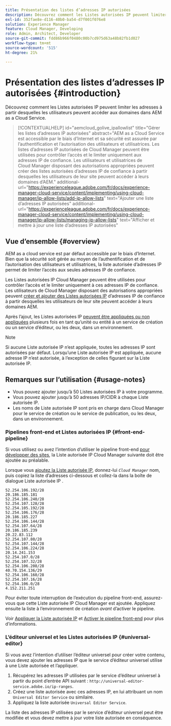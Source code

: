 ```yaml
---
title: Présentation des listes d’adresses IP autorisées
description: Découvrez comment les Listes autorisées IP peuvent limiter les adresses à partir desquelles les utilisateurs peuvent accéder aux domaines dans AEM as a Cloud Service.
exl-id: 352fae8e-d116-40b0-ba54-d7f001f076e8
solution: Experience Manager
feature: Cloud Manager, Developing
role: Admin, Architect, Developer
source-git-commit: fdd86b966f0480c00b7cd975d63a48b82fb1d027
workflow-type: tm+mt
source-wordcount: '515'
ht-degree: 21%

---
```



# Présentation des listes d’adresses IP autorisées {#introduction}

Découvrez comment les Listes autorisées IP peuvent limiter les adresses à partir desquelles les utilisateurs peuvent accéder aux domaines dans AEM as a Cloud Service.

>[!CONTEXTUALHELP]
>id="aemcloud_golive_ipallowlist"
>title="Gérer les listes d’adresses IP autorisées"
>abstract="AEM as a Cloud Service est accessible par le biais d’Internet et sa sécurité est assurée par l’authentification et l’autorisation des utilisateurs et utilisatrices. Les listes d’adresses IP autorisées de Cloud Manager peuvent être utilisées pour contrôler l’accès et le limiter uniquement aux adresses IP de confiance. Les utilisateurs et utilisatrices de Cloud Manager disposant des autorisations appropriées peuvent créer des listes autorisées d’adresses IP de confiance à partir desquelles les utilisateurs de leur site peuvent accéder à leurs domaines d’AEM."
>additional-url="https://experienceleague.adobe.com/fr/docs/experience-manager-cloud-service/content/implementing/using-cloud-manager/ip-allow-lists/add-ip-allow-lists" text="Ajouter une liste d’adresses IP autorisées"
>additional-url="https://experienceleague.adobe.com/fr/docs/experience-manager-cloud-service/content/implementing/using-cloud-manager/ip-allow-lists/managing-ip-allow-lists" text="Afficher et mettre à jour une liste d’adresses IP autorisées"

## Vue d’ensemble {#overview}

AEM as a cloud service est par défaut accessible par le biais d’Internet. Bien que la sécurité soit gérée au moyen de l’authentification et de l’autorisation des utilisateurs et utilisatrices, la liste autorisée d’adresses IP permet de limiter l’accès aux seules adresses IP de confiance.

Les Listes autorisées IP Cloud Manager peuvent être utilisées pour contrôler l’accès et le limiter uniquement à ces adresses IP de confiance. Les utilisateurs de Cloud Manager disposant des autorisations appropriées peuvent [créer et ajouter des Listes autorisées IP](/help/implementing/cloud-manager/ip-allow-lists/add-ip-allow-lists.md) d’adresses IP de confiance à partir desquelles les utilisateurs de leur site peuvent accéder à leurs domaines AEM.

Après l’ajout, les Listes autorisées IP [ peuvent être appliquées ou non appliquées](/help/implementing/cloud-manager/ip-allow-lists/apply-allow-list.md) plusieurs fois en tant qu’unité ou entité à un service de création ou un service d’éditeur, ou les deux, dans un environnement.

>[!NOTE]
>
>Si aucune Liste autorisée IP n’est appliquée, toutes les adresses IP sont autorisées par défaut. Lorsqu’une Liste autorisée IP est appliquée, aucune adresse IP n’est autorisée, à l’exception de celles figurant sur la Liste autorisée IP.

## Remarques sur l’utilisation {#usage-notes}

* Vous pouvez ajouter jusqu’à 50 Listes autorisées IP à votre programme.
* Vous pouvez ajouter jusqu’à 50 adresses IP/CIDR à chaque Liste autorisée IP.
* Les noms de Liste autorisée IP sont pris en charge dans Cloud Manager pour le service de création ou le service de publication, ou les deux, dans un environnement.

### Pipelines front-end et Listes autorisées IP {#front-end-pipeline}

Si vous utilisez ou avez l’intention d’utiliser le pipeline front-end [ pour développer des sites](/help/implementing/developing/introduction/developing-with-front-end-pipelines.md), la Liste autorisée IP Cloud Manager suivante doit être ajoutée au préalable.

Lorsque vous [ajoutez la Liste autorisée IP](/help/implementing/cloud-manager/ip-allow-lists/add-ip-allow-lists.md#add-cm-allowlist), donnez-lui *`Cloud Manager`* nom, puis copiez la liste d’adresses ci-dessous et collez-la dans la boîte de dialogue Liste autorisée IP .

```text
52.254.106.192/28
20.186.185.181
52.254.106.240/28
52.254.107.128/28
52.254.105.192/28
52.254.106.176/28
20.186.185.227
52.254.106.144/28
52.254.107.64/28
20.186.185.239
20.22.83.112
52.254.107.80/28
52.254.107.144/28
52.254.106.224/28
20.14.241.153
52.254.107.0/28
52.254.107.32/28
52.254.106.208/28
40.70.154.136/29
52.254.106.160/28
52.254.107.16/28
52.254.106.0/28
4.152.211.251
```

Pour éviter toute interruption de l’exécution du pipeline front-end, assurez-vous que cette Liste autorisée IP Cloud Manager est ajoutée. Appliquez ensuite la liste à l’environnement de création *avant* d’activer le pipeline.

Voir [Appliquer la Liste autorisée IP](/help/implementing/cloud-manager/ip-allow-lists/apply-allow-list.md) et [Activer le pipeline front-end](/help/sites-cloud/administering/site-creation/enable-front-end-pipeline.md) pour plus d’informations.

### L’éditeur universel et les Listes autorisées IP {#universal-editor}

Si vous avez l’intention d’utiliser l’éditeur universel pour créer votre contenu, vous devez ajouter les adresses IP que le service d’éditeur universel utilise à une Liste autorisée et l’appliquer.

1. Récupérez les adresses IP utilisées par le service d’éditeur universel à partir du point d’entrée API suivant : `http://universal-editor-service.adobe.io/ip-ranges`.
1. Créez une liste autorisée avec ces adresses IP, en lui attribuant un nom `Universal Editor Service` ou similaire.
1. Appliquez la liste autorisée `Universal Editor Service`.

La liste des adresses IP utilisées par le service d’éditeur universel peut être modifiée et vous devez mettre à jour votre liste autorisée en conséquence.
